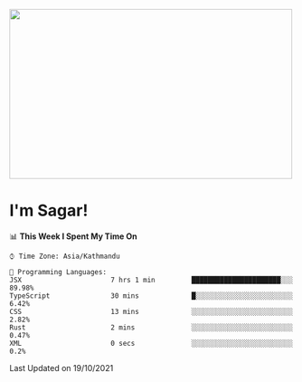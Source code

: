 
<img src="https://media.giphy.com/media/3ornk57KwDXf81rjWM/giphy.gif" width="500" height="300" frameBorder="0" class="giphy-embed" allowFullScreen></img>

#   I'm Sagar!

<!--START_SECTION:waka-->
📊 **This Week I Spent My Time On** 

```text
⌚︎ Time Zone: Asia/Kathmandu

💬 Programming Languages: 
JSX                      7 hrs 1 min         ██████████████████████░░░   89.98% 
TypeScript               30 mins             █░░░░░░░░░░░░░░░░░░░░░░░░   6.42% 
CSS                      13 mins             ░░░░░░░░░░░░░░░░░░░░░░░░░   2.82% 
Rust                     2 mins              ░░░░░░░░░░░░░░░░░░░░░░░░░   0.47% 
XML                      0 secs              ░░░░░░░░░░░░░░░░░░░░░░░░░   0.2%

```


 Last Updated on 19/10/2021
<!--END_SECTION:waka-->
